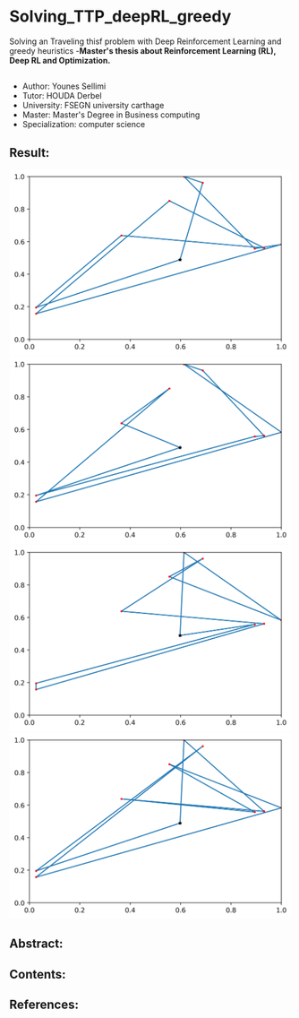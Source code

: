 # Solving_TTP_deepRL_greedy
Solving an Traveling thisf problem with Deep Reinforcement Learning and greedy heuristics
-**Master's thesis about Reinforcement Learning (RL), Deep RL and Optimization.**
## 
- Author: Younes Sellimi
- Tutor:  HOUDA Derbel
- University: FSEGN university carthage
- Master: Master's Degree in Business computing
- Specialization: computer science
## **Result:**
![plot](Solution/Solution0_440.1611.png)
![plot](Solution/Solution9_1089.8518.png)
![plot](Solution/Solution9_1250.6164.png)
![plot](Solution/Solution9_1616.0003.png)
## **Abstract:**
## **Contents:**
## **References:**
